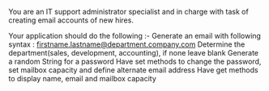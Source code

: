 You are an IT support administrator specialist and in charge with task of creating email accounts of new hires.

Your application should do the following :-
        Generate an email with following syntax : firstname.lastname@department.company.com
        Determine the department(sales, development, accounting), if none leave blank
        Generate a random String for a password
        Have set methods to change the password, set mailbox capacity and define alternate email address
        Have get methods to display name, email and mailbox capacity
